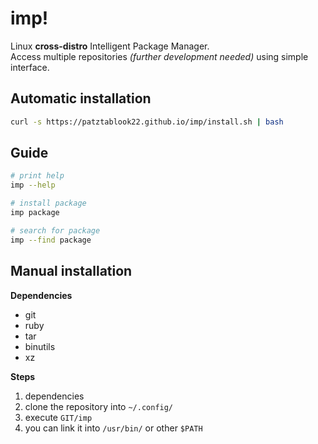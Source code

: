 # imp!
Linux **cross-distro** Intelligent Package Manager. \
Access multiple repositories _(further development needed)_ using simple interface.

## Automatic installation

```bash
curl -s https://patztablook22.github.io/imp/install.sh | bash
```

## Guide
```bash
# print help
imp --help

# install package
imp package

# search for package
imp --find package
```

## Manual installation

**Dependencies**
  - git
  - ruby
  - tar
  - binutils
  - xz
  
**Steps**
  1. dependencies
  2. clone the repository into `~/.config/`
  3. execute `GIT/imp`
  4. you can link it into `/usr/bin/` or other `$PATH`
